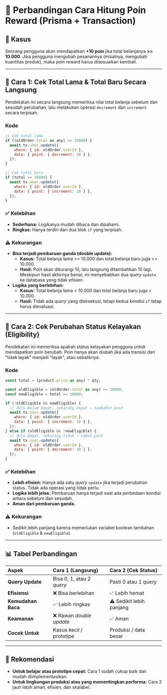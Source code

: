 # 📌 Perbandingan Cara Hitung Poin Reward (Prisma + Transaction)

## 📝 Kasus

Seorang pengguna akan mendapatkan **+10 poin** jika total belanjanya **>= 10.000**. Jika pengguna mengubah pesanannya (misalnya, mengubah kuantitas produk), maka poin reward harus disesuaikan kembali.

---

## 🚩 Cara 1: Cek Total Lama & Total Baru Secara Langsung

Pendekatan ini secara langsung memeriksa nilai total belanja sebelum dan sesudah perubahan, lalu melakukan operasi `decrement` dan `increment` secara terpisah.

### Kode

```javascript
// Cek total lama
if ((oldOrder.total as any) >= 10000) {
  await tx.user.update({
    where: { id: oldOrder.userId },
    data: { point: { decrement: 10 } },
  });
}

// Cek total baru
if (total >= 10000) {
  await tx.user.update({
    where: { id: oldOrder.userId },
    data: { point: { increment: 10 } },
  });
}
```

### ✅ Kelebihan

- **Sederhana:** Logikanya mudah dibaca dan dipahami.
- **Ringkas:** Hanya terdiri dari dua blok `if` yang terpisah.

### ⚠️ Kekurangan

- **Bisa terjadi pembaruan ganda (double update):**
  - **Kasus:** Total belanja lama >= 10.000 dan total belanja baru juga >= 10.000.
  - **Hasil:** Poin akan dikurangi 10, lalu langsung ditambahkan 10 lagi. Meskipun hasil akhirnya benar, ini menyebabkan dua _query_ `update` ke database yang tidak efisien.
- **Logika yang berlebihan:**
  - **Kasus:** Total belanja lama < 10.000 dan total belanja baru juga < 10.000.
  - **Hasil:** Tidak ada _query_ yang dieksekusi, tetapi kedua kondisi `if` tetap harus dievaluasi.

---

## 🚩 Cara 2: Cek Perubahan Status Kelayakan (Eligibility)

Pendekatan ini memeriksa apakah status kelayakan pengguna untuk mendapatkan poin berubah. Poin hanya akan diubah jika ada transisi dari "tidak layak" menjadi "layak", atau sebaliknya.

### Kode

```javascript
const total = (product.price as any) * qty;

const oldEligible = (oldOrder.total as any) >= 10000;
const newEligible = total >= 10000;

if (!oldEligible && newEligible) {
  // dulu belum dapat, sekarang dapat → tambahin poin
  await tx.user.update({
    where: { id: oldOrder.userId },
    data: { point: { increment: 10 } },
  });
} else if (oldEligible && !newEligible) {
  // dulu dapat, sekarang tidak → cabut poin
  await tx.user.update({
    where: { id: oldOrder.userId },
    data: { point: { decrement: 10 } },
  });
}
```

### ✅ Kelebihan

- **Lebih efisien:** Hanya ada satu _query_ `update` jika terjadi perubahan status. Tidak ada operasi yang tidak perlu.
- **Logika lebih jelas:** Pembaruan hanya terjadi saat ada perbedaan kondisi antara sebelum dan sesudah.
- **Aman dari pembaruan ganda.**

### ⚠️ Kekurangan

- Sedikit lebih panjang karena memerlukan variabel boolean tambahan (`oldEligible` & `newEligible`).

---

## 📊 Tabel Perbandingan

| Aspek              | Cara 1 (Langsung)         | Cara 2 (Cek Status)      |
| :----------------- | :------------------------ | :----------------------- |
| **Query Update**   | Bisa 0, 1, atau 2 _query_ | Pasti 0 atau 1 _query_   |
| **Efisiensi**      | ❌ Bisa berlebihan        | ✅ Lebih hemat           |
| **Kemudahan Baca** | ✅ Lebih ringkas          | ⚠️ Sedikit lebih panjang |
| **Keamanan**       | ❌ Rawan _double update_  | ✅ Aman                  |
| **Cocok Untuk**    | Kasus kecil / prototipe   | Produksi / data besar    |

---

## 🎯 Rekomendasi

- **Untuk belajar atau prototipe cepat:** Cara 1 sudah cukup baik dan mudah diimplementasikan.
- **Untuk lingkungan produksi atau yang mementingkan performa:** Cara 2 jauh lebih aman, efisien, dan skalabel.
